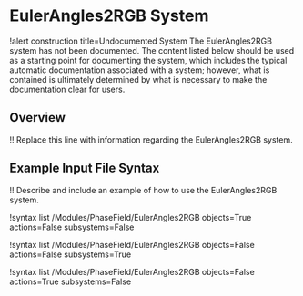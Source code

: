 # EulerAngles2RGB System

!alert construction title=Undocumented System
The EulerAngles2RGB system has not been documented. The content listed below should be used as a starting
point for documenting the system, which includes the typical automatic documentation associated with
a system; however, what is contained is ultimately determined by what is necessary to make the
documentation clear for users.

## Overview

!! Replace this line with information regarding the EulerAngles2RGB system.

## Example Input File Syntax

!! Describe and include an example of how to use the EulerAngles2RGB system.

!syntax list /Modules/PhaseField/EulerAngles2RGB objects=True actions=False subsystems=False

!syntax list /Modules/PhaseField/EulerAngles2RGB objects=False actions=False subsystems=True

!syntax list /Modules/PhaseField/EulerAngles2RGB objects=False actions=True subsystems=False
